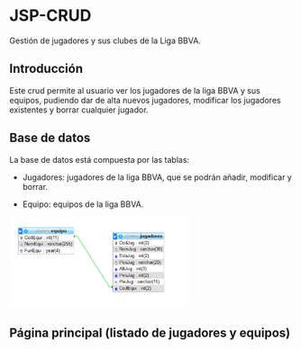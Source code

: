 # JSP-CRUD

Gestión de jugadores y sus clubes de la Liga BBVA.

## Introducción

Este crud permite al usuario ver los jugadores de la liga BBVA y sus equipos, pudiendo dar de alta nuevos jugadores,
modificar los jugadores existentes y borrar cualquier jugador.

## Base de datos

La base de datos está compuesta por las tablas:

* Jugadores: jugadores de la liga BBVA, que se podrán añadir, modificar y borrar.

* Equipo: equipos de la liga BBVA.

<img width="320px" src="/capturas/relacion tablas.png">



## Página principal (listado de jugadores y equipos)
